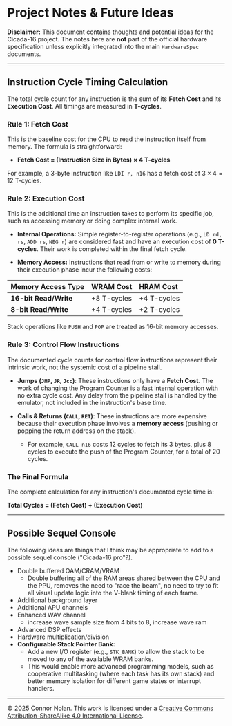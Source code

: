 # Project Notes & Future Ideas

**Disclaimer:** This document contains thoughts and potential ideas for the Cicada-16 project. The notes here are **not** part of the official hardware specification unless explicitly integrated into the main `HardwareSpec` documents.

---

## Instruction Cycle Timing Calculation

The total cycle count for any instruction is the sum of its **Fetch Cost** and its **Execution Cost**. All timings are measured in **T-cycles**.

### Rule 1: Fetch Cost

This is the baseline cost for the CPU to read the instruction itself from memory. The formula is straightforward:

- **Fetch Cost = (Instruction Size in Bytes) × 4 T-cycles**

For example, a 3-byte instruction like `LDI r, n16` has a fetch cost of $3 \times 4 = 12$ T-cycles.

### Rule 2: Execution Cost

This is the additional time an instruction takes to perform its specific job, such as accessing memory or doing complex internal work.

- **Internal Operations:** Simple register-to-register operations (e.g., `LD rd, rs`, `ADD rs`, `NEG r`) are considered fast and have an execution cost of **0 T-cycles**. Their work is completed within the final fetch cycle.

- **Memory Access:** Instructions that read from or write to memory during their execution phase incur the following costs:

| Memory Access Type    | WRAM Cost   | HRAM Cost   |
| :-------------------- | :---------- | :---------- |
| **16-bit Read/Write** | +8 T-cycles | +4 T-cycles |
| **8-bit Read/Write**  | +4 T-cycles | +2 T-cycles |

Stack operations like `PUSH` and `POP` are treated as 16-bit memory accesses.

### Rule 3: Control Flow Instructions

The documented cycle counts for control flow instructions represent their intrinsic work, not the systemic cost of a pipeline stall.

- **Jumps (`JMP`, `JR`, `Jcc`)**: These instructions only have a **Fetch Cost**. The work of changing the Program Counter is a fast internal operation with no extra cycle cost. Any delay from the pipeline stall is handled by the emulator, not included in the instruction's base time.

- **Calls & Returns (`CALL`, `RET`)**: These instructions are more expensive because their execution phase involves a **memory access** (pushing or popping the return address on the stack).
  - For example, `CALL n16` costs 12 cycles to fetch its 3 bytes, plus 8 cycles to execute the push of the Program Counter, for a total of 20 cycles.

### The Final Formula

The complete calculation for any instruction's documented cycle time is:

**Total Cycles = (Fetch Cost) + (Execution Cost)**

---

## Possible Sequel Console

The following ideas are things that I think may be appropriate to add to a possible sequel console ("Cicada-16 pro"?).

- Double buffered OAM/CRAM/VRAM
  - Double buffering all of the RAM areas shared between the CPU and the PPU, removes the need to "race the beam", no need to try to fit all visual update logic into the V-blank timing of each frame.
- Additional background layer
- Additional APU channels
- Enhanced WAV channel
  - increase wave sample size from 4 bits to 8, increase wave ram
- Advanced DSP effects
- Hardware multiplication/division
- **Configurable Stack Pointer Bank:**
  - Add a new I/O register (e.g., `STK_BANK`) to allow the stack to be moved to any of the available WRAM banks.
  - This would enable more advanced programming models, such as cooperative multitasking (where each task has its own stack) and better memory isolation for different game states or interrupt handlers.

---

© 2025 Connor Nolan. This work is licensed under a
[Creative Commons Attribution-ShareAlike 4.0 International License](http://creativecommons.org/licenses/by-sa/4.0/).
